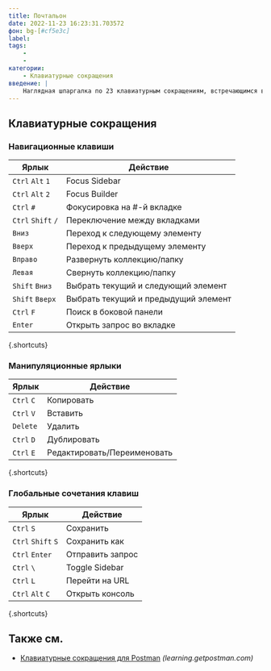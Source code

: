 ```yaml
---
title: Почтальон
date: 2022-11-23 16:23:31.703572
фон: bg-[#cf5e3c]
label:
tags:
    -
    -
категории:
    - Клавиатурные сокращения
введение: |
    Наглядная шпаргалка по 23 клавиатурным сокращениям, встречающимся в Postman
---
```




Клавиатурные сокращения
------------------



### Навигационные клавиши

Ярлык | Действие
---|---
`Ctrl` `Alt` `1` | Focus Sidebar
`Ctrl` `Alt` `2` | Focus Builder
`Ctrl` `#` | Фокусировка на #-й вкладке
`Ctrl` `Shift` `/` | Переключение между вкладками
`Вниз` | Переход к следующему элементу
`Вверх` | Переход к предыдущему элементу
`Вправо` | Развернуть коллекцию/папку
`Левая` | Свернуть коллекцию/папку
`Shift` `Вниз` | Выбрать текущий и следующий элемент
`Shift` `Вверх` | Выбрать текущий и предыдущий элемент
`Ctrl` `F` | Поиск в боковой панели
`Enter` | Открыть запрос во вкладке
{.shortcuts}


### Манипуляционные ярлыки

Ярлык | Действие
---|---
`Ctrl` `C` | Копировать
`Ctrl` `V` | Вставить
`Delete` | Удалить
`Ctrl` `D` | Дублировать
`Ctrl` `E` | Редактировать/Переименовать
{.shortcuts}


### Глобальные сочетания клавиш

Ярлык | Действие
---|---
`Ctrl` `S` | Сохранить
`Ctrl` `Shift` `S` | Сохранить как
`Ctrl` `Enter` | Отправить запрос
`Ctrl` `\` | Toggle Sidebar
`Ctrl` `L` | Перейти на URL
`Ctrl` `Alt` `C` | Открыть консоль
{.shortcuts}




Также см.
--------
- [Клавиатурные сокращения для Postman](https://learning.getpostman.com/docs/postman/launching_postman/keyboard_shortcuts/) _(learning.getpostman.com)_
